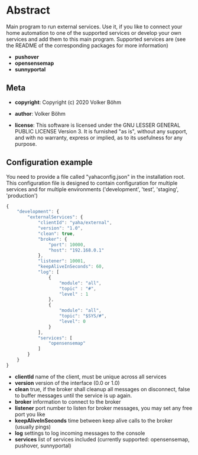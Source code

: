 # Abstract

Main program to run external services. Use it, if you like to connect your home automation to one of the supported services or develop your own services and add them to this main program. Supported services are (see the README of the corresponding packages for more information)

- **pushover**
- **opensensemap**
- **sunnyportal**

## Meta

- **copyright**: Copyright (c) 2020 Volker Böhm

- **author**: Volker Böhm
- **license**: This software is licensed under the GNU LESSER GENERAL PUBLIC LICENSE Version 3. It is furnished
    "as is", without any support, and with no warranty, express or implied, as to its usefulness for
    any purpose.

## Configuration example

You need to provide a file called "yahaconfig.json" in the installation root. This configuration file is designed to contain configuration for multiple services and for multiple environments ('development', 'test', 'staging', 'production')

```javascript
{
    "development": {
        "externalServices": {
            "clientId": "yaha/external",
            "version": "1.0",
            "clean": true,
            "broker": {
                "port": 10000,
                "host": "192.168.0.1"
            },
            "listener": 10001,
            "keepAliveInSeconds": 60,
            "log": [
                {
                    "module": "all",
                    "topic" : "#",
                    "level" : 1
                },
                {
                    "module": "all",
                    "topic": "$SYS/#",
                    "level": 0
                }
            ],
            "services": [
                "opensensemap"
            ]
        }
    }
}
```

- **clientId** name of the client, must be unique across all services
- **version** version of the interface (0.0 or 1.0)
- **clean** true, if the broker shall cleanup all messages on disconnect, false to buffer messages until the service is up again. 
- **broker** information to connect to the broker
- **listener** port number to listen for broker messages, you may set any free port you like
- **keepAliveInSeconds** time between keep alive calls to the broker (usually pings)
- **log** settings to log incoming messages to the console
- **services** list of services included (currently supported: opensensemap, pushover, sunnyportal)
